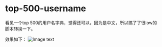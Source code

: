 # top-500-username
看见一个top 500的用户名字典，觉得还可以，因为是中文，所以搞了了很low的脚本转换一下。

效果如下：
![Image text](https://github.com/rakjong/top-500-username/blob/master/images/xiaoguo.png)

